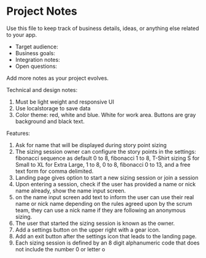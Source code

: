 # Project Notes

Use this file to keep track of business details, ideas, or anything else related to your app.

- Target audience:
- Business goals:
- Integration notes:
- Open questions:

Add more notes as your project evolves.

Technical and design notes:

1. Must be light weight and responsive UI
2. Use localstorage to save data
3. Color theme: red, white and blue. White for work area. Buttons are gray background and black text.

Features:

1. Ask for name that will be displayed during story point sizing
2. The sizing session owner can configure the story points in the settings: fibonacci sequence as default 0 to 8, fibonacci 1 to 8, T-Shirt sizing S for Small to XL for Extra Large, 1 to 8, 0 to 8, fibonacci 0 to 13, and a free text form for comma delimited.
3. Landing page gives option to start a new sizing session or join a session
4. Upon entering a session, check if the user has provided a name or nick name already, show the name input screen.
5. on the name input screen add text to inform the user can use their real name or nick name depending on the rules agreed upon by the scrum team, they can use a nick name if they are following an anonymous sizing.
6. The user that started the sizing session is known as the owner.
7. Add a settings button on the upper right with a gear icon.
8. Add an exit button after the settings icon that leads to the landing page.
9. Each sizing session is defined by an 8 digit alphanumeric code that does not include the number 0 or letter o
